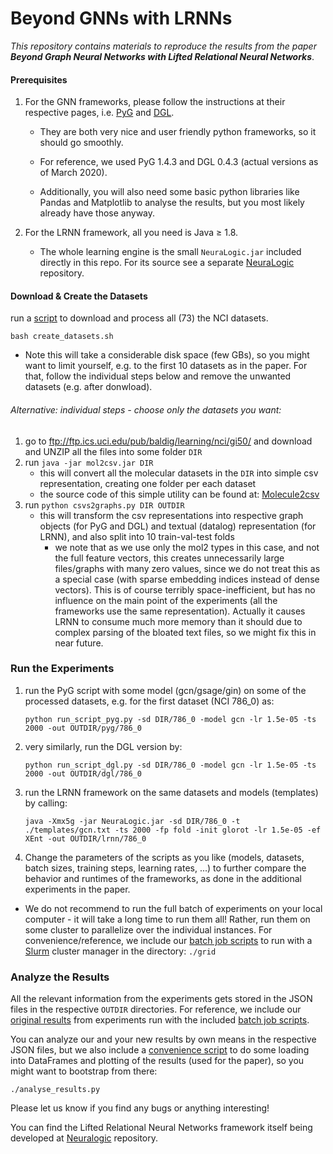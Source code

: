 # Beyond GNNs with LRNNs

_This repository contains materials to reproduce the results from the paper **Beyond Graph Neural Networks with Lifted Relational Neural Networks**_.

#### Prerequisites

1. For the GNN frameworks, please follow the instructions at their respective pages, i.e. [PyG](https://pytorch-geometric.readthedocs.io/en/latest/notes/installation.html) and [DGL](https://www.dgl.ai/pages/start.html). 
   - They are both very nice and user friendly python frameworks, so it should go smoothly. 
   - For reference, we used PyG 1.4.3 and DGL 0.4.3 (actual versions as of March 2020).

   - Additionally, you will also need some basic python libraries like Pandas and Matplotlib to analyse the results, but you most likely already have those anyway.

1. For the LRNN framework, all you need is Java ≥ 1.8. 
    - The whole learning engine is the small `NeuraLogic.jar` included directly in this repo. For its source see a separate [NeuraLogic](https://github.com/GustikS/NeuraLogic) repository.

#### Download & Create the Datasets

run a [script](https://github.com/GustikS/GNNwLRNNs/blob/master/data/create_datasets.sh) to download and process all (73) the NCI datasets. 

`bash create_datasets.sh`

* Note this will take a considerable disk space (few GBs), so you might want to limit yourself, e.g. to the first 10 datasets as in the paper. For that, follow the individual steps below and remove the unwanted datasets (e.g. after donwload).


###### Alternative: individual steps - choose only the datasets you want:

1. go to ftp://ftp.ics.uci.edu/pub/baldig/learning/nci/gi50/ and download and UNZIP all the files into some folder `DIR`
1. run `java -jar mol2csv.jar DIR`
	- this will convert all the molecular datasets in the `DIR` into simple csv representation, creating one folder per each dataset
	- the source code of this simple utility can be found at: [Molecule2csv](https://github.com/GustikS/NeuraLogic/blob/master/Resources/src/main/java/cz/cvut/fel/ida/utils/molecules/preprocessing/Molecule2csv.java)
1. run `python csvs2graphs.py DIR OUTDIR`
	- this will transform the csv representations into respective graph objects (for PyG and DGL) and textual (datalog) representation (for LRNN), and also split into 10 train-val-test folds
		- we note that as we use only the mol2 types in this case, and not the full feature vectors, this creates unnecessarily large files/graphs with many zero values, since we do not treat this as a special case (with sparse embedding indices instead of dense vectors). This is of course terribly space-inefficient, but has no influence on the main point of the experiments (all the frameworks use the same representation). Actually it causes LRNN to consume much more memory than it should due to complex parsing of the bloated text files, so we might fix this in near future.

### Run the Experiments

1. run the PyG script with some model (gcn/gsage/gin) on some of the processed datasets, e.g. for the first dataset (NCI 786_0) as:

	`python run_script_pyg.py -sd DIR/786_0 -model gcn -lr 1.5e-05 -ts 2000 -out OUTDIR/pyg/786_0`
1. very similarly, run the DGL version by:

	`python run_script_dgl.py -sd DIR/786_0 -model gcn -lr 1.5e-05 -ts 2000 -out OUTDIR/dgl/786_0`
	
1. run the LRNN framework on the same datasets and models (templates) by calling:

	`java -Xmx5g -jar NeuraLogic.jar -sd DIR/786_0 -t ./templates/gcn.txt -ts 2000 -fp fold -init glorot -lr 1.5e-05 -ef XEnt -out OUTDIR/lrnn/786_0`

1. Change the parameters of the scripts as you like (models, datasets, batch sizes, training steps, learning rates, ...) to further compare the behavior and runtimes of the frameworks, as done in the additional experiments in the paper.

  * We do not recommend to run the full batch of experiments on your local computer - it will take a long time to run them all! Rather, run them on some cluster to parallelize over the individual instances. For convenience/reference, we include our [batch job scripts](./grid) to run with a [Slurm](https://slurm.schedmd.com/quickstart.html) cluster manager in the directory: `./grid`

### Analyze the Results

All the relevant information from the experiments gets stored in the JSON files in the respective `OUTDIR` directories. For reference, we include our [original results](./results) from experiments run with the included [batch job scripts](./grid).

You can analyze our and your new results by own means in the respective JSON files, but we also include a [convenience script](./analyse_results.py) to do some loading into DataFrames and plotting of the results (used for the paper), so you might want to bootstrap from there:

`./analyse_results.py`

Please let us know if you find any bugs or anything interesting!


You can find the Lifted Relational Neural Networks framework itself being developed at [Neuralogic](https://github.com/GustikS/NeuraLogic) repository.